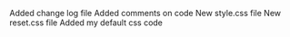 Added change log file 
Added comments on code 
New style.css file 
New reset.css file 
Added my default css code 
